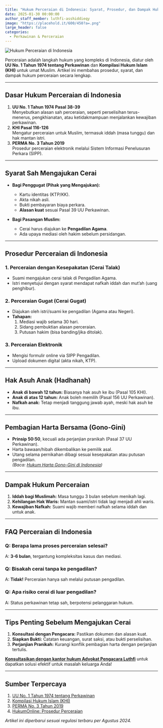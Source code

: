 ```yaml
---
title: "Hukum Perceraian di Indonesia: Syarat, Prosedur, dan Dampak Hukum"
date: 2025-01-30 00:00:00
author_staff_member: luthfi-asshiddieqy
image: "https://placehold.it/600/450?a=.png"
large_header: false
categories:
  - Perkawinan & Perceraian
---
```


![Hukum Perceraian di Indonesia](https://i.ibb.co.com/qMg3nfs8/ilustrasi-perceraian-169.jpg)  

Perceraian adalah langkah hukum yang kompleks di Indonesia, diatur oleh **UU No. 1 Tahun 1974 tentang Perkawinan** dan **Kompilasi Hukum Islam (KHI)** untuk umat Muslim. Artikel ini membahas prosedur, syarat, dan dampak hukum perceraian secara lengkap.

---

## Dasar Hukum Perceraian di Indonesia
1. **UU No. 1 Tahun 1974 Pasal 38-39**  
   Menyebutkan alasan sah perceraian, seperti perselisihan terus-menerus, pengkhianatan, atau ketidakmampuan menjalankan kewajiban perkawinan.  
2. **KHI Pasal 116-126**  
   Mengatur perceraian untuk Muslim, termasuk iddah (masa tunggu) dan hak mantan istri.  
3. **PERMA No. 3 Tahun 2019**  
   Prosedur perceraian elektronik melalui Sistem Informasi Penelusuran Perkara (SIPP).  

---

## Syarat Sah Mengajukan Cerai
- **Bagi Penggugat (Pihak yang Mengajukan):**  
  - Kartu identitas (KTP/KK).  
  - Akta nikah asli.  
  - Bukti pembayaran biaya perkara.  
  - **Alasan kuat** sesuai Pasal 39 UU Perkawinan.  

- **Bagi Pasangan Muslim:**  
  - Cerai harus diajukan ke **Pengadilan Agama**.  
  - Ada upaya mediasi oleh hakim sebelum persidangan.  

---

## Prosedur Perceraian di Indonesia
### 1. **Perceraian dengan Kesepakatan (Cerai Talak)**  
   - Suami mengajukan cerai talak di Pengadilan Agama.  
   - Istri menyetujui dengan syarat mendapat nafkah iddah dan mut’ah (uang penghibur).  

### 2. **Perceraian Gugat (Cerai Gugat)**  
   - Diajukan oleh istri/suami ke pengadilan (Agama atau Negeri).  
   - **Tahapan:**  
     1. Mediasi wajib selama 30 hari.  
     2. Sidang pembuktian alasan perceraian.  
     3. Putusan hakim (bisa banding/jika ditolak).  

### 3. **Perceraian Elektronik**  
   - Mengisi formulir online via SIPP Pengadilan.  
   - Upload dokumen digital (akta nikah, KTP).  

---

## Hak Asuh Anak (Hadhanah)
- **Anak di bawah 12 tahun:** Biasanya hak asuh ke ibu (Pasal 105 KHI).  
- **Anak di atas 12 tahun:** Anak boleh memilih (Pasal 156 UU Perkawinan).  
- **Nafkah anak:** Tetap menjadi tanggung jawab ayah, meski hak asuh ke ibu.  

---

## Pembagian Harta Bersama (Gono-Gini)
- **Prinsip 50:50**, kecuali ada perjanjian pranikah (Pasal 37 UU Perkawinan).  
- Harta bawaan/hibah dikembalikan ke pemilik asal.  
- Utang selama pernikahan dibagi sesuai kesepakatan atau putusan pengadilan.  
*(Baca: [Hukum Harta Gono-Gini di Indonesia](/harta-gono-gini-indonesia))*

---

## Dampak Hukum Perceraian
1. **Iddah bagi Muslimah:** Masa tunggu 3 bulan sebelum menikah lagi.  
2. **Kehilangan Hak Waris:** Mantan suami/istri tidak lagi menjadi ahli waris.  
3. **Kewajiban Nafkah:** Suami wajib memberi nafkah selama iddah dan untuk anak.  

---

## FAQ Perceraian di Indonesia
### Q: Berapa lama proses perceraian selesai?  
A: **3-6 bulan**, tergantung kompleksitas kasus dan mediasi.  

### Q: Bisakah cerai tanpa ke pengadilan?  
A: **Tidak!** Perceraian hanya sah melalui putusan pengadilan.  

### Q: Apa risiko cerai di luar pengadilan?  
A: Status perkawinan tetap sah, berpotensi pelanggaran hukum.  

---

## Tips Penting Sebelum Mengajukan Cerai
1. **Konsultasi dengan Pengacara:** Pastikan dokumen dan alasan kuat.  
2. **Siapkan Bukti:** Catatan keuangan, surat saksi, atau bukti perselisihan.  
3. **Perjanjian Pranikah:** Kurangi konflik pembagian harta dengan perjanjian tertulis.  

<b><a href="https://advokatluthfi.com/contact/">Konsultasikan dengan kantor hukum Advokat Pengacara Luthfi</a></b> untuk dapatkan solusi efektif untuk masalah keluarga Anda!

---

## Sumber Terpercaya
1. [UU No. 1 Tahun 1974 tentang Perkawinan](https://www.dpr.go.id/uu/uu-1974)  
2. [Kompilasi Hukum Islam (KHI)](https://www.badilag.mahkamahagung.go.id/)  
3. [PERMA No. 3 Tahun 2019](https://www.mahkamahagung.go.id/)  
4. [HukumOnline: Prosedur Perceraian](https://www.hukumonline.com/)  

*Artikel ini diperbarui sesuai regulasi terbaru per Agustus 2024.*
